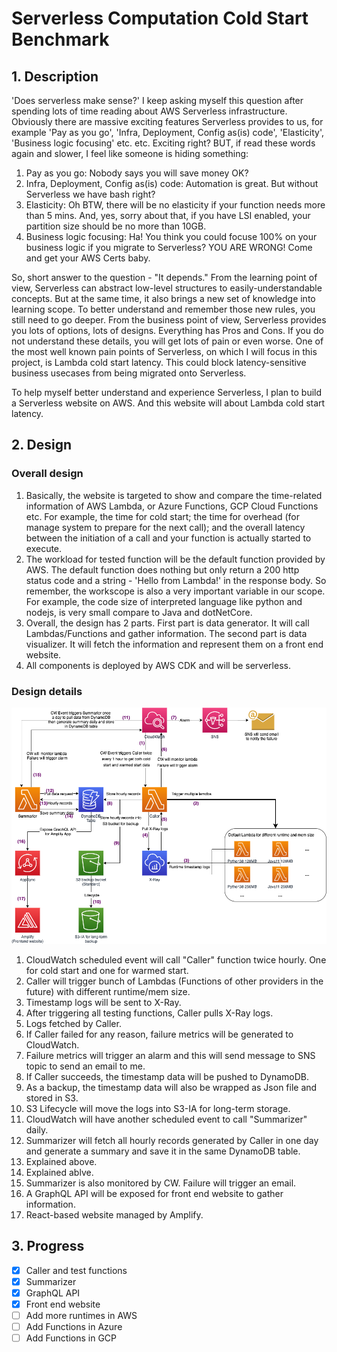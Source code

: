 
# Serverless Computation Cold Start Benchmark

## 1. Description
'Does serverless make sense?' I keep asking myself this question after spending lots of time reading about AWS Serverless infrastructure. Obviously there are massive exciting features Serverless provides to us, for example 'Pay as you go', 'Infra, Deployment, Config as(is) code', 'Elasticity', 'Business logic focusing' etc. etc. Exciting right? BUT, if read these words again and slower, I feel like someone is hiding something:

1. Pay as you go: Nobody says you will save money OK?
2. Infra, Deployment, Config as(is) code: Automation is great. But without Serverless we have bash right?
3. Elasticity: Oh BTW, there will be no elasticity if your function needs more than 5 mins. And, yes, sorry about that, if you have LSI enabled, your partition size should be no more than 10GB.
4. Business logic focusing: Ha! You think you could focuse 100% on your business logic if you migrate to Serverless? YOU ARE WRONG! Come and get your AWS Certs baby.

So, short answer to the question - "It depends." From the learning point of view, Serverless can abstract low-level structures to easily-understandable concepts. But at the same time, it also brings a new set of knowledge into learning scope. To better understand and remember those new rules, you still need to go deeper. From the business point of view, Serverless provides you lots of options, lots of designs. Everything has Pros and Cons. If you do not understand these details, you will get lots of pain or even worse. One of the most well known pain points of Serverless, on which I will focus in this project, is Lambda cold start latency. This could block latency-sensitive business usecases from being migrated onto Serverless.

To help myself better understand and experience Serverless, I plan to build a Serverless website on AWS. And this website will about Lambda cold start latency.

## 2. Design
### Overall design
1. Basically, the website is targeted to show and compare the time-related information of AWS Lambda, or Azure Functions, GCP Cloud Functions etc. For example, the time for cold start; the time for overhead (for manage system to prepare for the next call); and the overall latency between the initiation of a call and your function is actually started to execute.
2. The workload for tested function will be the default function provided by AWS. The default function does nothing but only return a 200 http status code and a string - 'Hello from Lambda!' in the response body. So remember, the workscope is also a very important variable in our scope. For example, the code size of interpreted language like python and nodejs, is very small compare to Java and dotNetCore.
3. Overall, the design has 2 parts. First part is data generator. It will call Lambdas/Functions and gather information. The second part is data visualizer. It will fetch the information and represent them on a front end website. 
4. All components is deployed by AWS CDK and will be serverless.

### Design details
![Design Image](./images/DesignDiagram.png)
1. CloudWatch scheduled event will call "Caller" function twice hourly. One for cold start and one for warmed start.
2. Caller will trigger bunch of Lambdas (Functions of other providers in the future) with different runtime/mem size.
3. Timestamp logs will be sent to X-Ray.
4. After triggering all testing functions, Caller pulls X-Ray logs.
5. Logs fetched by Caller.
6. If Caller failed for any reason, failure metrics will be generated to CloudWatch.
7. Failure metrics will trigger an alarm and this will send message to SNS topic to send an email to me.
8. If Caller succeeds, the timestamp data will be pushed to DynamoDB.
9. As a backup, the timestamp data will also be wrapped as Json file and stored in S3.
10. S3 Lifecycle will move the logs into S3-IA for long-term storage.
11. CloudWatch will have another scheduled event to call "Summarizer" daily.
12. Summarizer will fetch all hourly records generated by Caller in one day and generate a summary and save it in the same DynamoDB table.
13. Explained above.
14. Explained ablve.
15. Summarizer is also monitored by CW. Failure will trigger an email.
16. A GraphQL API will be exposed for front end website to gather information.
17. React-based website managed by Amplify.

## 3. Progress
- [x] Caller and test functions 
- [x] Summarizer
- [x] GraphQL API
- [x] Front end website
- [ ] Add more runtimes in AWS
- [ ] Add Functions in Azure
- [ ] Add Functions in GCP